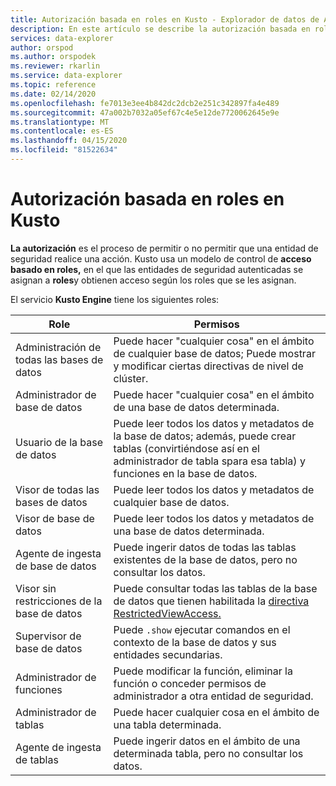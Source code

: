 ```yaml
---
title: Autorización basada en roles en Kusto - Explorador de datos de Azure Microsoft Docs
description: En este artículo se describe la autorización basada en roles en Kusto en Azure Data Explorer.
services: data-explorer
author: orspod
ms.author: orspodek
ms.reviewer: rkarlin
ms.service: data-explorer
ms.topic: reference
ms.date: 02/14/2020
ms.openlocfilehash: fe7013e3ee4b842dc2dcb2e251c342897fa4e489
ms.sourcegitcommit: 47a002b7032a05ef67c4e5e12de7720062645e9e
ms.translationtype: MT
ms.contentlocale: es-ES
ms.lasthandoff: 04/15/2020
ms.locfileid: "81522634"
---
```

# <a name="role-based-authorization-in-kusto"></a>Autorización basada en roles en Kusto



**La autorización** es el proceso de permitir o no permitir que una entidad de seguridad realice una acción.
Kusto usa un modelo de control de **acceso basado en roles,** en el que las entidades de seguridad autenticadas se asignan a **roles**y obtienen acceso según los roles que se les asignan.

El servicio **Kusto Engine** tiene los siguientes roles:

|Role                       |Permisos                                                                                                                                                  |
|---------------------------|-------------------------------------------------------------------------------------------------------------------------------------------------------------|
|Administración de todas las bases de datos        |Puede hacer "cualquier cosa" en el ámbito de cualquier base de datos; Puede mostrar y modificar ciertas directivas de nivel de clúster.                                                           |
|Administrador de base de datos             |Puede hacer "cualquier cosa" en el ámbito de una base de datos determinada.                                                                                                     |
|Usuario de la base de datos              |Puede leer todos los datos y metadatos de la base de datos; además, puede crear tablas (convirtiéndose así en el administrador de tabla spara esa tabla) y funciones en la base de datos.|
|Visor de todas las bases de datos       |Puede leer todos los datos y metadatos de cualquier base de datos.                                                                                                              |
|Visor de base de datos            |Puede leer todos los datos y metadatos de una base de datos determinada.                                                                                                     |
|Agente de ingesta de base de datos          |Puede ingerir datos de todas las tablas existentes de la base de datos, pero no consultar los datos.                                                                              |
|Visor sin restricciones de la base de datos|Puede consultar todas las tablas de la base de datos que tienen habilitada la [directiva RestrictedViewAccess.](../restrictedviewaccess-policy.md)                                |
|Supervisor de base de datos           |Puede `.show` ejecutar comandos en el contexto de la base de datos y sus entidades secundarias.                                                                          |
|Administrador de funciones             |Puede modificar la función, eliminar la función o conceder permisos de administrador a otra entidad de seguridad.                                                                         |
|Administrador de tablas                |Puede hacer cualquier cosa en el ámbito de una tabla determinada.                                                                                                          |
|Agente de ingesta de tablas             |Puede ingerir datos en el ámbito de una determinada tabla, pero no consultar los datos.                                                                                  |
